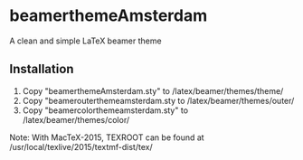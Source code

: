 # beamerthemeAmsterdam
A clean and simple LaTeX beamer theme

## Installation

1. Copy "beamerthemeAmsterdam.sty" to <TEXROOT>/latex/beamer/themes/theme/
2. Copy "beamerouterthemeamsterdam.sty to <TEXROOT>/latex/beamer/themes/outer/ 
3. Copy "beamercolorthemeamsterdam.sty" to <TEXROOT>/latex/beamer/themes/color/ 

Note: With MacTeX-2015, TEXROOT can be found at /usr/local/texlive/2015/textmf-dist/tex/
